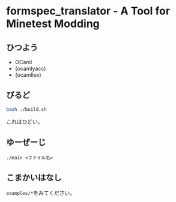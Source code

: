 # formspec_translator - A Tool for Minetest Modding #

## ひつよう

* OCaml
* (ocamlyacc)
* (ocamllex) 

## びるど

```bash
bash ./build.sh
```

これはひどい。

## ゆーぜーじ

```
./main <ファイル名>
```

## こまかいはなし

`examples/*`をみてください。
